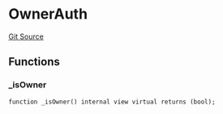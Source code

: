 # OwnerAuth
[Git Source](https://github.com/TrueWallet/contracts/blob/43e94f0622a36448f24323cfe74a0e2604784f80/src/authority/OwnerAuth.sol)


## Functions
### _isOwner


```solidity
function _isOwner() internal view virtual returns (bool);
```


